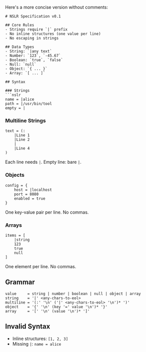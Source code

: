 Here's a more concise version without comments:

```
# NSLR Specification v0.1

## Core Rules
- Strings require `|` prefix
- No inline structures (one value per line)
- No escaping in strings

## Data Types
- String: `|any text`
- Number: `123`, `-45.67`
- Boolean: `true`, `false`
- Null: `null`
- Object: `{ ... }`
- Array: `[ ... ]`

## Syntax

### Strings
```nslr
name = |alice
path = |/usr/bin/tool
empty = |
```

### Multiline Strings
```nslr
text = (:
    |Line 1
    |Line 2
    |
    |Line 4
)
```
Each line needs `|`. Empty line: bare `|`.

### Objects
```nslr
config = {
    host = |localhost
    port = 8080
    enabled = true
}
```
One key-value pair per line. No commas.

### Arrays
```nslr
items = [
    |string
    123
    true
    null
]
```
One element per line. No commas.

## Grammar
```
value     = string | number | boolean | null | object | array
string    = '|' <any-chars-to-eol>
multiline = '(:' '\n' ('|' <any-chars-to-eol> '\n')* ')'
object    = '{' '\n' (key '=' value '\n')* '}'
array     = '[' '\n' (value '\n')* ']'
```

## Invalid Syntax
- Inline structures: `[1, 2, 3]`
- Missing `|`: `name = alice`
```
